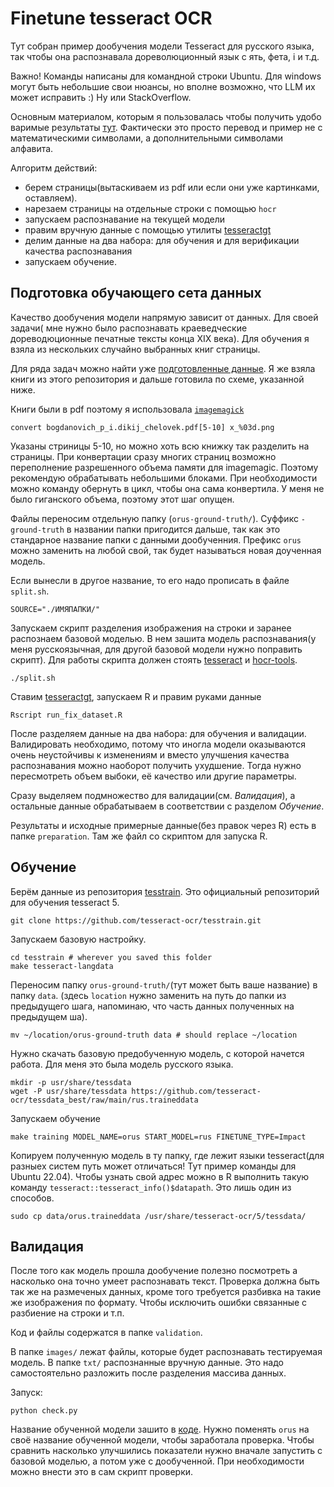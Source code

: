 # Finetune tesseract OCR
Тут собран пример дообучения модели Tesseract  для русского языка, так чтобы она распознавала дореволюционный язык с
ять, фета, i и т.д.

Важно! Команды написаны для командной строки Ubuntu. Для windows могут быть небольшие свои нюансы, но вполне возможно, что LLM их может исправить :) Ну или StackOverflow.

Основным материалом, которым я пользовалась чтобы получить удобо варимые результаты [тут](https://arcruz0.github.io/posts/finetuning-tess/).
Фактически это просто перевод и пример не с математическими символами, а дополнительными символами алфавита.


Алгоритм действий:
- берем страницы(вытаскиваем из pdf или если они уже картинками, оставляем).
- нарезаем страницы на отдельные строки с помощью `hocr`
- запускаем распознавание на текущей модели
- правим вручную данные с помощью утилиты [tesseractgt](https://github.com/arcruz0/tesseractgt)
- делим данные на два набора: для обучения и для верификации качества распознавания
- запускаем обучение.

## Подготовка обучающего сета данных


Качество дообучения модели напрямую зависит от данных. Для своей задачи( мне нужно было распознавать краеведческие дореводюционные печатные тексты конца XIX века). Для обучения я взяла из нескольких случайно выбранных книг страницы.

Для ряда задач можно найти уже [подготовленные данные](https://huggingface.co/datasets/nevmenandr/russian-old-orthography-ocr). Я же взяла книги из этого репозитория и дальше готовила по схеме, указанной ниже.

Книги были в pdf поэтому я использовала [`imagemagick`](https://imagemagick.org/script/download.php)

```
convert bogdanovich_p_i.dikij_chelovek.pdf[5-10] x_%03d.png
```

Указаны стриницы 5-10, но можно хоть всю книжку так разделить на страницы.
При конвертации сразу многих страниц возможно переполнение разрешенного объема памяти для imagemagic. Поэтому рекомендую обрабатывать небольшими блоками. При необходимости можно команду обернуть в цикл, чтобы она сама конвертила. У меня не было гиганского объема, поэтому этот шаг опущен.

Файлы переносим отдельную папку (`orus-ground-truth/`).
Суффикс `-ground-truth` в названии папки пригодится дальше, так как это стандарное название папки с данными дообученния. Префикс `orus` можно заменить на любой свой, так будет называться новая доученная модель.

Если вынесли в другое название, то его надо прописать в файле `split.sh`.
```
SOURCE="./ИМЯПАПКИ/"
```

Запускаем скрипт разделения изображения на строки и заранее распознаем базовой моделью. В нем зашита модель распознавания(у меня русскоязычная, для другой базовой модели нужно поправить скрипт). Для работы скрипта должен стоять [tesseract](https://github.com/tesseract-ocr/tesseract?tab=readme-ov-file#installing-tesseract) и [hocr-tools](https://github.com/ocropus/hocr-tools?tab=readme-ov-file#system-wide-with-pip).

```
./split.sh
```

Ставим [tesseractgt](https://github.com/arcruz0/tesseractgt), запускаем R и правим руками данные

```
Rscript run_fix_dataset.R
```

После разделяем данные на два набора: для обучения и валидации.
Валидировать необходимо, потому что иногла модели оказываются очень неустойчивы к изменениям и вместо улучшения качества распознавания можно наоборот получить ухудшение. Тогда нужно пересмотреть объем выбоки, её качество или другие параметры.

Сразу выделяем подмножество для валидации(см. _Валидация_), а остальные данные обрабатываем в соответствии с разделом _Обучение_.

Результаты и исходные примерные данные(без правок через R) есть в папке `preparation`. Там же файл со скриптом для запуска R.

## Обучение

Берём данные из репозитория  [tesstrain](https://github.com/tesseract-ocr/tesstrain). Это официальный репозиторий для обучения tesseract 5.

```
git clone https://github.com/tesseract-ocr/tesstrain.git
```
Запускаем базовую настройку.

```
cd tesstrain # wherever you saved this folder
make tesseract-langdata
```

Переносим папку `orus-ground-truth/`(тут может быть ваше название) в папку `data`. (здесь `location` нужно заменить на путь до папки из предыдущего шага, напоминаю, что часть данных полученных на предыдущем ша).

```
mv ~/location/orus-ground-truth data # should replace ~/location
```

Нужно скачать базовую предобученную модель, с которой начется работа. Для меня это была модель русского языка.

```
mkdir -p usr/share/tessdata
wget -P usr/share/tessdata https://github.com/tesseract-ocr/tessdata_best/raw/main/rus.traineddata
```

Запускаем обучение
```
make training MODEL_NAME=orus START_MODEL=rus FINETUNE_TYPE=Impact
```

Копируем полученную модель в ту папку, где лежит языки tesseract(для разныех систем путь может отличаться! Тут пример команды для Ubuntu 22.04). Чтобы узнать свой адрес можно в R выполнить такую команду `tesseract::tesseract_info()$datapath`. Это лишь один из способов.

```
sudo cp data/orus.traineddata /usr/share/tesseract-ocr/5/tessdata/
```


## Валидация
После того как модель прошла дообучение полезно посмотреть а насколько она точно умеет распознавать текст.
Проверка должна быть так же на размеченых данных, кроме того требуется разбивка на такие же изображения по формату.
Чтобы исключить ошибки связанные с разбиение на строки и т.п.

Код и файлы содержатся в папке  `validation`.

В папке `images/` лежат файлы, которые будет распознавать тестируемая модель. В папке `txt/` распознанные вручную данные. Это надо самостоятельно разложить после разделения массива данных.

Запуск:

```
python check.py
```

Название обученной модели зашито в [коде](https://github.com/ukolshurika/finetune-ocr-sample/blob/master/validation/check.py#L8). Нужно поменять `orus` на своё название обученной модели, чтобы заработала проверка.
Чтобы сравнить насколько улучшились показатели нужно вначале запустить с базовой моделью, а потом уже с дообученной.
При необходимости можно внести это в сам скрипт проверки.
